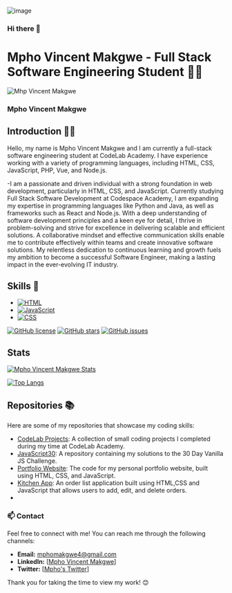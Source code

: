 ![image](https://github.com/Mpho-vincent-makgwe/Mpho-Vincent-Makgwe/assets/118048918/36b9e423-5c4b-4544-b006-859056347434) 
### Hi there 👋

# Mpho Vincent Makgwe - Full Stack Software Engineering Student 👨‍💻
![Mhp Vincent Makgwe](https://lh3.googleusercontent.com/pw/AIL4fc-1fv2eRosrcJUPwFpp7-1YZJcyMoZvmeHZN1J6K6TuCyV9jspFk1sKfPDVuy14_IXM4bzsGvuu3y3Ypzue5nHvLVInpNPD-18lt0M2of4f0zH8t36Si1nmfBsXcoT9RqNe11kV1JIPL5yjcu9be6YehyjTIkitFfEKmFAiBEx1LuzzJCN1HQr-_QKmXixrAL-h9Wo2zwBKxblRRWbdnqCiqbyBL2TzA3k3FuT5s0vw3TcBVvbimIJyqpH8VGUwUFUgPfZ0eUEcVYDno9nWUMmWoBRkWyrcL5-MyrQ8G7ETmchTZh3ELWjZJ8ZLAlN2lL00IFxDDq1A9fMi7KVkRQXyVDvEAdz2s7-dNIk2jnkODo5THxo8ymtKTEBpM2xDhAO-jw-nV4bPmhWOKoF9Wr3gj2KMJJX2Uun3aC6hqNQgPb0kU9Mr0vBdsCyFsR8qp2VLBwjLo_mEaofu2A8JR-LGXXVHdbzJXD0MR8QkQWVbkrAtRD49R_97mbGd0A6RNTyz3rjwojmgYD0sOr47lQPqbyt0opKd6Cue4QoIKJFxSCfObwe1hLPS-h_c6A_cP0MTQnfx_hAA3rLS3Vw12rNq4YVxDPaaxI6vZ4bIk-7mvuxmw7XaWFhZ3qmjf5cRJI9GIr6yP6SP0M569bbAirfEfpI6KaFCTsAxlJMpym4mQFE-y4KzxfGou5N18vk3WpNYJLpuoghE75z94idJX7XbjClkikaop-HgMWL2tfs3gKFqZRu6aEuYUSFUqBLC-JHMfxWjfscpxgtkhE7LgtMb57bkZyc1Sfb-L2ZjdDOk-xt5AKNK8ZBVsy8SVtsXf_txKpwFXsDAScZs1sWALlchydGmoCjawzUX3EjzKwsTTwIkHqgQM0I8FAtRkPaVeaY2UMaFkTXl68YtFeMeCbD2qrrYU_WSPnm6qvwZKQHT7JwduCCl2BJNocGPTw=w830-h830-s-no?authuser=0) 
### Mpho Vincent Makgwe
## Introduction 🙋‍♂️
Hello, my name is Mpho Vincent Makgwe and I am currently a full-stack software engineering student at CodeLab Academy. I have experience working with a variety of programming languages, including HTML, CSS, JavaScript, PHP, Vue, and Node.js.

-I am a passionate and driven individual with a strong foundation in web development, particularly in HTML, CSS, and JavaScript. Currently studying Full Stack Software Development at Codespace Academy, I am expanding my expertise in programming languages like Python and Java, as well as frameworks such as React and Node.js. With a deep understanding of software development principles and a keen eye for detail, I thrive in problem-solving and strive for excellence in delivering scalable and efficient solutions. A collaborative mindset and effective communication skills enable me to contribute effectively within teams and create innovative software solutions. My relentless dedication to continuous learning and growth fuels my ambition to become a successful Software Engineer, making a lasting impact in the ever-evolving IT industry.

## Skills 🚀
-  [![HTML](https://img.shields.io/badge/-HTML-orange?style=flat&logo=html5&logoColor=white)](https://iconscout.com/icon/html5-19)
-  [![JavaScript](https://img.shields.io/badge/-JavaScript-yellow?style=flat&logo=javascript&logoColor=white)](https://iconscout.com/icon/javascript-2752148)
- [![CSS](https://img.shields.io/badge/-CSS-blue?style=flat&logo=css3&logoColor=white)](https://iconscout.com/icon/css3-8)

[![GitHub license](https://img.shields.io/badge/license-MIT-blue.svg)](LICENSE.md)
[![GitHub stars](https://img.shields.io/github/stars/Mpho-Vincent-Makgwe/Mpho-Vincent-Makgwe.svg)](https://github.com/Mpho-Vincent-Makgwe/Mpho-Vincent-Makgwe/stargazers)
[![GitHub issues](https://img.shields.io/github/issues/Mpho-Vincent-Makgwe/Mpho-Vincent-Makgwe.svg)](https://github.com/Mpho-Vincent-Makgwe/Mpho-Vincent-Makgwe]/issues)

## Stats
[![Mpho Vincent Makgwe Stats](https://github-readme-stats.vercel.app/api?username=Mpho-Vincent-Makgwe&show_icons=true&theme=merko&bg_color=00000000)](https://github.com/Mpho-Vincent-Makgwe/github-readme-stats)

[![Top Langs](https://github-readme-stats.vercel.app/api/top-langs/?username=Mpho-Vincent-Makgwe&size_weight=0.5&count_weight=0.5)](https://github.com/Mpho-Vincent-Makgwe/github-readme-stats)


## Repositories 📚
Here are some of my repositories that showcase my coding skills:
- [CodeLab Projects](https://github.com/Mpho-vincent-makgwe?tab=repositories): A collection of small coding projects I completed during my time at CodeLab Academy.
- [JavaScript30](https://github.com/Mpho-vincent-makgwe/JavaScript30-master.git): A repository containing my solutions to the 30 Day Vanilla JS Challenge.
- [Portfolio Website](): The code for my personal portfolio website, built using HTML, CSS, and JavaScript.
- [Kitchen App](https://github.com/Mpho-vincent-makgwe/todo-app): An order list application built using HTML,CSS and JavaScript that allows users to add, edit, and delete orders.
- 

### 📫 Contact

Feel free to connect with me! You can reach me through the following channels:

- **Email:** mphomakgwe4@gmail.com
- **LinkedIn:** [[Mpho Vincent Makgwe](https://www.linkedin.com/in/mpho-vincent-makgwe-1ab386199/)]
- **Twitter:** [[Mpho's Twitter](https://twitter.com/youngstoningV)]

Thank you for taking the time to view my work! 😊

